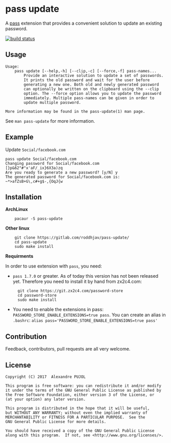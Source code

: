 # pass update 

A [pass](https://www.passwordstore.org/) extension that provides a convenient
solution to update an existing password.

[![build status](https://gitlab.com/roddhjav/pass-update/badges/master/build.svg)](https://gitlab.com/roddhjav/pass-update/commits/master)

## Usage

```
Usage:
    pass update [--help,-h] [--clip,-c] [--force,-f] pass-names...
        Provide an interactive solution to update a set of passwords.
        It prints the old password and wait for the user before
        generating a new one. Both old and newly generated password
        can optionally be written on the clipboard using the --clip
        option. The --force option allows you to update the password
        immediately. Multiple pass-names can be given in order to
        update multiple password.

More information may be found in the pass-update(1) man page.
```

See `man pass-update` for more information.

## Example

Update `Social/facebook.com`

	pass update Social/facebook.com
	Changing password for Social/facebook.com
	[}p&62"#"x'aF/_ix}6X3a)zq
	Are you ready to generate a new password? [y/N] y
	The generated password for Social/facebook.com is:
	~*>afZsB+G\,c#+g$-,{OqJ{w

## Installation

**ArchLinux**

		pacaur -S pass-update

**Other linux**

		git clone https://gitlab.com/roddhjav/pass-update/
		cd pass-update
		sudo make install

**Requirments**

In order to use extension with `pass`, you need:
* `pass 1.7.0` or greater. As of today this version has not been released yet.
Therefore you need to install it by hand from zx2c4.com:

		git clone https://git.zx2c4.com/password-store
		cd password-store
		sudo make install

* You need to enable the extensions in pass: `PASSWORD_STORE_ENABLE_EXTENSIONS=true pass`.
You can create an alias in `.bashrc`: `alias pass='PASSWORD_STORE_ENABLE_EXTENSIONS=true pass'`


## Contribution
Feedback, contributors, pull requests are all very welcome.


## License

    Copyright (C) 2017  Alexandre PUJOL

    This program is free software: you can redistribute it and/or modify
    it under the terms of the GNU General Public License as published by
    the Free Software Foundation, either version 3 of the License, or
    (at your option) any later version.

    This program is distributed in the hope that it will be useful,
    but WITHOUT ANY WARRANTY; without even the implied warranty of
    MERCHANTABILITY or FITNESS FOR A PARTICULAR PURPOSE.  See the
    GNU General Public License for more details.

    You should have received a copy of the GNU General Public License
    along with this program.  If not, see <http://www.gnu.org/licenses/>.

